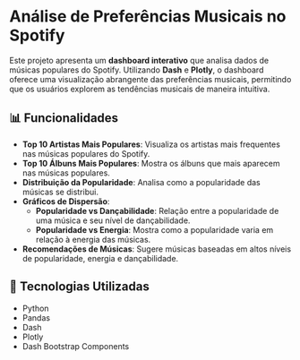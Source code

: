 # Análise de Preferências Musicais no Spotify

Este projeto apresenta um **dashboard interativo** que analisa dados de músicas populares do Spotify. Utilizando **Dash** e **Plotly**, o dashboard oferece uma visualização abrangente das preferências musicais, permitindo que os usuários explorem as tendências musicais de maneira intuitiva.

## 📊 Funcionalidades

- **Top 10 Artistas Mais Populares**: Visualiza os artistas mais frequentes nas músicas populares do Spotify.
- **Top 10 Álbuns Mais Populares**: Mostra os álbuns que mais aparecem nas músicas populares.
- **Distribuição da Popularidade**: Analisa como a popularidade das músicas se distribui.
- **Gráficos de Dispersão**:
  - **Popularidade vs Dançabilidade**: Relação entre a popularidade de uma música e seu nível de dançabilidade.
  - **Popularidade vs Energia**: Mostra como a popularidade varia em relação à energia das músicas.
- **Recomendações de Músicas**: Sugere músicas baseadas em altos níveis de popularidade, energia e dançabilidade.

## 🚀 Tecnologias Utilizadas

- Python
- Pandas
- Dash
- Plotly
- Dash Bootstrap Components

